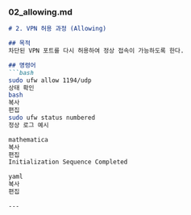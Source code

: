 ### **02_allowing.md**
```markdown
# 2. VPN 허용 과정 (Allowing)

## 목적
차단된 VPN 포트를 다시 허용하여 정상 접속이 가능하도록 한다.

## 명령어
```bash
sudo ufw allow 1194/udp
상태 확인
bash
복사
편집
sudo ufw status numbered
정상 로그 예시

mathematica
복사
편집
Initialization Sequence Completed

yaml
복사
편집

---
